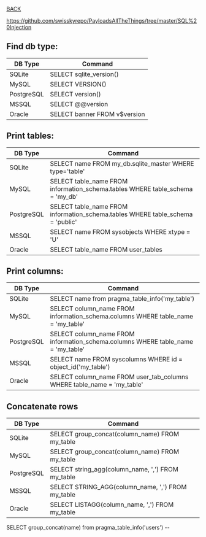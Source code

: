 [BACK](../README.md)

https://github.com/swisskyrepo/PayloadsAllTheThings/tree/master/SQL%20Injection
## Find db type:

| DB Type    | Command |
|------------|------------------|
| SQLite     | SELECT sqlite_version() |
| MySQL      | SELECT VERSION() |
| PostgreSQL | SELECT version() |
| MSSQL      | SELECT @@version |
| Oracle     | SELECT banner FROM v$version |

## Print tables:

| DB Type    | Command |
|------------|------------------|
| SQLite     | SELECT name FROM my_db.sqlite_master WHERE type='table' |
| MySQL      | SELECT table_name FROM information_schema.tables WHERE table_schema = 'my_db' |
| PostgreSQL | SELECT table_name FROM information_schema.tables WHERE table_schema = 'public' |
| MSSQL      | SELECT name FROM sysobjects WHERE xtype = 'U' |
| Oracle     | SELECT table_name FROM user_tables |

## Print columns:
| DB Type    | Command |
|------------|------------------|
| SQLite     | SELECT name from pragma_table_info('my_table') |
| MySQL      | SELECT column_name FROM information_schema.columns WHERE table_name = 'my_table' |
| PostgreSQL | SELECT column_name FROM information_schema.columns WHERE table_name = 'my_table' |
| MSSQL      | SELECT name FROM syscolumns WHERE id = object_id('my_table') |
| Oracle     | SELECT column_name FROM user_tab_columns WHERE table_name = 'my_table' |

## Concatenate rows
| DB Type    | Command |
|------------|------------------|
| SQLite     | SELECT group_concat(column_name) FROM my_table |
| MySQL      | SELECT group_concat(column_name) FROM my_table |
| PostgreSQL | SELECT string_agg(column_name, ',') FROM my_table |
| MSSQL      | SELECT STRING_AGG(column_name, ',') FROM my_table |
| Oracle     | SELECT LISTAGG(column_name, ',') FROM my_table |


SELECT group_concat(name) from pragma_table_info('users') --